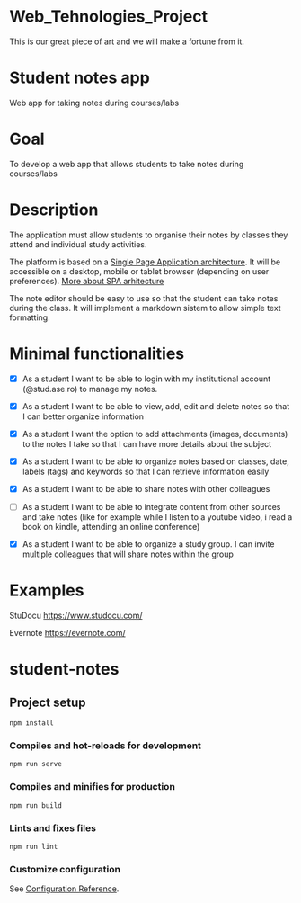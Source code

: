 
# Web_Tehnologies_Project
This is our great piece of art and we will make a fortune from it.

# Student notes app

Web app for taking notes during courses/labs

# Goal

To develop a web app that allows students to take notes during courses/labs

# Description

The application must allow students to organise their notes by classes they attend and individual study activities.

The platform is based on a [Single Page Application architecture](https://en.wikipedia.org/wiki/Single-page_application). It will be accessible on a desktop, mobile or tablet browser (depending on user preferences).
[More about SPA arhitecture](https://dzone.com/articles/what-is-a-single-page-application)

The note editor should be easy to use so that the student can take notes during the class. It will implement a markdown sistem to allow simple text formatting.

# Minimal functionalities


- [x] As a student I want to be able to login with my institutional account (@stud.ase.ro) to manage my notes.


- [x] As a student I want to be able to view, add, edit and delete notes so that I can better organize information

- [x] As a student I want the option to add attachments (images, documents) to the notes I take so that I can have more details about the subject

- [x] As a student I want to be able to organize notes based on classes, date, labels (tags) and keywords so that I can retrieve information easily 

- [x] As a student I want to be able to share notes with other colleagues 

- [ ] As a student I want to be able to integrate content from other sources and take notes (like for example while I listen to a youtube video, i read a book on kindle, attending an online conference)

- [x] As a student I want to be able to organize a study group. I can invite multiple colleagues that will share notes within the group
# Examples
StuDocu
https://www.studocu.com/

Evernote
https://evernote.com/



# student-notes

## Project setup
```
npm install
```

### Compiles and hot-reloads for development
```
npm run serve
```

### Compiles and minifies for production
```
npm run build
```

### Lints and fixes files
```
npm run lint
```

### Customize configuration
See [Configuration Reference](https://cli.vuejs.org/config/).
